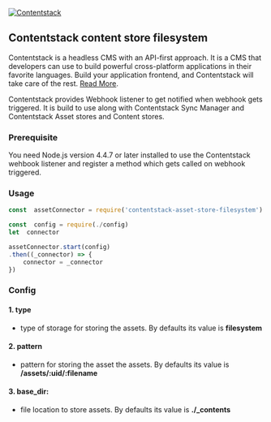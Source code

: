 [![Contentstack](https://www.contentstack.com/docs/static/images/contentstack.png)](https://www.contentstack.com/)

## Contentstack content store filesystem

  

Contentstack is a headless CMS with an API-first approach. It is a CMS that developers can use to build powerful cross-platform applications in their favorite languages. Build your application frontend, and Contentstack will take care of the rest. [Read More](https://www.contentstack.com/).

  

Contentstack provides Webhook listener to get notified when webhook gets triggered. It is build to use along with Contentstack Sync Manager and Contentstack Asset stores and Content stores.

  

### Prerequisite

  

You need Node.js version 4.4.7 or later installed to use the Contentstack wehbook listener and register a method which gets called on webhook triggered.

  

### Usage

```js
const  assetConnector = require('contentstack-asset-store-filesystem')

const  config = require(./config)
let  connector

assetConnector.start(config)
.then((_connector) => {
	connector = _connector
})
```
### Config

#### 1. type 
- type of storage for storing the assets. By defaults its value is **filesystem**

#### 2. pattern  
- pattern for storing the asset the assets. By defaults its value is **/assets/:uid/:filename**
 
 #### 3. base_dir: 
 - file location to store assets. By defaults its value is   **./_contents**